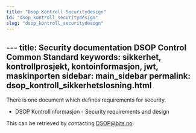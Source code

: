 ```yaml
---
title: "Dsop Kontroll Securitydesign"
id: "dsop_kontroll_securitydesign"
slug: "dsop_kontroll_securitydesign"
---
```


﻿---
title: Security documentation DSOP Control Common Standard
keywords: sikkerhet, kontrollprosjekt, kontoinformasjon, jwt, maskinporten
sidebar: main_sidebar
permalink: dsop_kontroll_sikkerhetslosning.html
---

There is one document which defines requirements for security.

* DSOP Kontrollinformasjon - Security requirements and design

This can be retrieved by contacting [DSOP@bits.no](mailto:dsop@bits.no).
